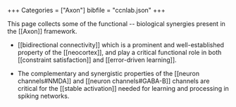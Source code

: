 +++
Categories = ["Axon"]
bibfile = "ccnlab.json"
+++

This page collects some of the functional -- biological synergies present in the [[Axon]] framework.

* [[bidirectional connectivity]] which is a prominent and well-established property of the [[neocortex]], and play a critical functional role in both [[constraint satisfaction]] and [[error-driven learning]].

* The complementary and synergistic properties of the [[neuron channels#NMDA]] and [[neuron channels#GABA-B]] channels are critical for the [[stable activation]] needed for learning and processing in spiking networks.




